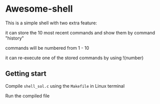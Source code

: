 # Awesome-shell
This is a simple shell with two extra feature:

it can store the 10 most recent commands and show them by command "history"

commands will be numbered from 1 - 10

it can re-execute one of the stored commands by using !(number)

## Getting start
Compile `shell_sol.c` using the `Makefile` in Linux terminal

Run the compiled file
